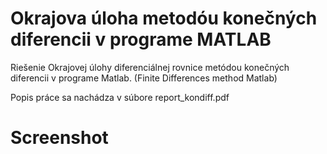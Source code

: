 # Okrajova úloha metodóu konečných diferencii v programe MATLAB
Riešenie Okrajovej úlohy diferenciálnej rovnice metódou konečných diferencii v programe Matlab. (Finite Differences method Matlab)

Popis práce sa nachádza v súbore report_kondiff.pdf
# Screenshot

